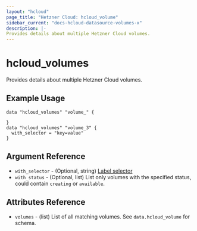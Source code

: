 ```yaml
---
layout: "hcloud"
page_title: "Hetzner Cloud: hcloud_volume"
sidebar_current: "docs-hcloud-datasource-volumes-x"
description: |-
Provides details about multiple Hetzner Cloud volumes.
---
```


# hcloud_volumes

Provides details about multiple Hetzner Cloud volumes.

## Example Usage

```hcl
data "hcloud_volumes" "volume_" {

}
data "hcloud_volumes" "volume_3" {
  with_selector = "key=value"
}
```

## Argument Reference

- `with_selector` - (Optional, string) [Label selector](https://docs.hetzner.cloud/#overview-label-selector)
- `with_status` - (Optional, list) List only volumes with the specified status, could contain `creating` or `available`.

## Attributes Reference

- `volumes` - (list) List of all matching volumes. See `data.hcloud_volume` for schema.
